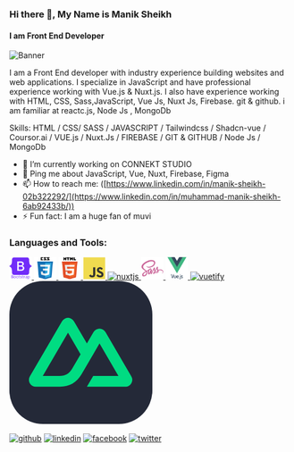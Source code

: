 ### Hi there 👋, My Name is Manik Sheikh
#### I am Front End Developer

![Banner](https://x.com/dev_man50733/header_photo)

I am a Front End developer with industry experience building websites and web applications. I specialize in JavaScript and have professional experience working with Vue.js & Nuxt.js. I also have experience working with HTML, CSS, Sass,JavaScript, Vue Js, Nuxt Js, Firebase. git & github. i am familiar at reactc.js, Node Js , MongoDb


Skills: HTML / CSS/ SASS / JAVASCRIPT / Tailwindcss / Shadcn-vue / Coursor.ai / VUE.js / Nuxt.Js / FIREBASE / GIT & GITHUB / Node Js / MongoDb

- 🔭 I’m currently working on CONNEKT STUDIO 
- 🌱 Ping me about JavaScript, Vue, Nuxt, Firebase, Figma
- 📫 How to reach me: ([https://www.linkedin.com/in/manik-sheikh-02b322292/](https://www.linkedin.com/in/muhammad-manik-sheikh-6ab92433b/))
- ⚡ Fun fact: I am a huge fan of muvi 

<h3 align="left">Languages and Tools:</h3>
<p align="left"> <a href="https://getbootstrap.com" target="_blank" rel="noreferrer"> <img src="https://raw.githubusercontent.com/devicons/devicon/master/icons/bootstrap/bootstrap-plain-wordmark.svg" alt="bootstrap" width="40" height="40"/> </a> <a href="https://www.w3schools.com/css/" target="_blank" rel="noreferrer"> <img src="https://raw.githubusercontent.com/devicons/devicon/master/icons/css3/css3-original-wordmark.svg" alt="css3" width="40" height="40"/> </a> <a href="https://www.w3.org/html/" target="_blank" rel="noreferrer"> <img src="https://raw.githubusercontent.com/devicons/devicon/master/icons/html5/html5-original-wordmark.svg" alt="html5" width="40" height="40"/> </a> <a href="https://developer.mozilla.org/en-US/docs/Web/JavaScript" target="_blank" rel="noreferrer"> <img src="https://raw.githubusercontent.com/devicons/devicon/master/icons/javascript/javascript-original.svg" alt="javascript" width="40" height="40"/> </a> <a href="https://nuxtjs.org/" target="_blank" rel="noreferrer"> <img src="https://www.vectorlogo.zone/logos/nuxtjs/nuxtjs-icon.svg" alt="nuxtjs" width="40" height="40"/> </a> <a href="https://sass-lang.com" target="_blank" rel="noreferrer"> <img src="https://raw.githubusercontent.com/devicons/devicon/master/icons/sass/sass-original.svg" alt="sass" width="40" height="40"/> </a> <a href="https://vuejs.org/" target="_blank" rel="noreferrer"> <img src="https://raw.githubusercontent.com/devicons/devicon/master/icons/vuejs/vuejs-original-wordmark.svg" alt="vuejs" width="40" height="40"/> </a> <a href="https://vuetifyjs.com/en/" target="_blank" rel="noreferrer"> <img src="https://bestofjs.org/logos/vuetify.svg" alt="vuetify" width="40" height="40"/> </a> <svg xmlns="http://www.w3.org/2000/svg" width="256" height="256" viewBox="0 0 256 256"><g fill="none"><rect width="256" height="256" fill="#242938" rx="60"/><path fill="#00DC82" d="M138.787 189.333h68.772c2.184.001 4.33-.569 6.222-1.652a12.374 12.374 0 0 0 4.554-4.515a12.236 12.236 0 0 0-.006-12.332l-46.185-79.286a12.388 12.388 0 0 0-4.553-4.514a12.53 12.53 0 0 0-12.442 0a12.388 12.388 0 0 0-4.553 4.514l-11.809 20.287l-23.09-39.67a12.386 12.386 0 0 0-4.555-4.513a12.536 12.536 0 0 0-12.444 0a12.391 12.391 0 0 0-4.555 4.513L36.67 170.834a12.245 12.245 0 0 0-1.67 6.165c0 2.165.573 4.292 1.665 6.167a12.374 12.374 0 0 0 4.554 4.515a12.513 12.513 0 0 0 6.222 1.652h43.17c17.104 0 29.718-7.446 38.397-21.973l21.072-36.169l11.287-19.356l33.873 58.142h-45.16l-11.293 19.356Zm-48.88-19.376l-30.127-.007l45.16-77.518l22.533 38.759l-15.087 25.906c-5.764 9.426-12.312 12.86-22.48 12.86Z"/></g></svg>  </p>

[<img src='https://cdn.jsdelivr.net/npm/simple-icons@3.0.1/icons/github.svg' alt='github' height='40'>](https://github.com/maniksheikh)  [<img src='https://cdn.jsdelivr.net/npm/simple-icons@3.0.1/icons/linkedin.svg' alt='linkedin' height='40'>](https://www.linkedin.com/in/manik-sheikh-02b322292/)  [<img src='https://cdn.jsdelivr.net/npm/simple-icons@3.0.1/icons/facebook.svg' alt='facebook' height='40'>](https://www.facebook.com/)  [<img src='https://cdn.jsdelivr.net/npm/simple-icons@3.0.1/icons/twitter.svg' alt='twitter' height='40'>](https://twitter.com/dev_man50733)  


